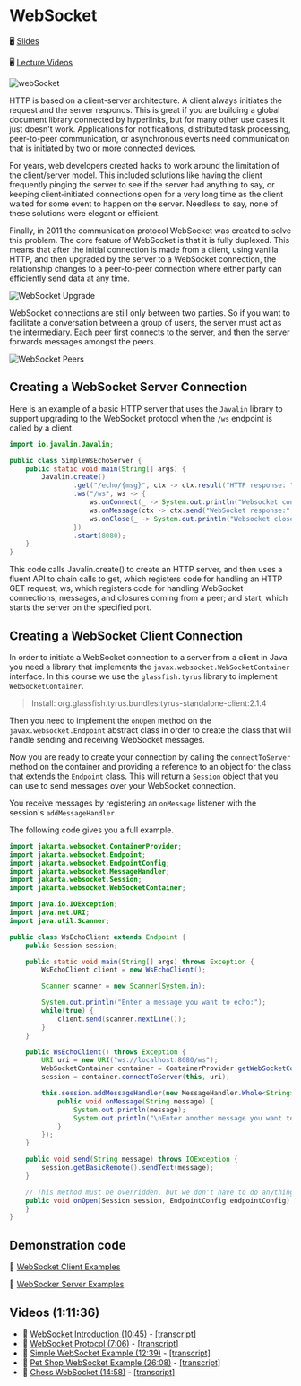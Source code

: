 # WebSocket

🖥️ [Slides](https://docs.google.com/presentation/d/1isIXUjbcOjWPD4ZXz5j98t4xns8ImKj9/edit?usp=sharing&ouid=110961336761942794636&rtpof=true&sd=true)

🖥️ [Lecture Videos](#videos)

![webSocket](webServicesWebSocketsLogo.png)

HTTP is based on a client-server architecture. A client always initiates the request and the server responds. This is great if you are building a global document library connected by hyperlinks, but for many other use cases it just doesn't work. Applications for notifications, distributed task processing, peer-to-peer communication, or asynchronous events need communication that is initiated by two or more connected devices.

For years, web developers created hacks to work around the limitation of the client/server model. This included solutions like having the client frequently pinging the server to see if the server had anything to say, or keeping client-initiated connections open for a very long time as the client waited for some event to happen on the server. Needless to say, none of these solutions were elegant or efficient.

Finally, in 2011 the communication protocol WebSocket was created to solve this problem. The core feature of WebSocket is that it is fully duplexed. This means that after the initial connection is made from a client, using vanilla HTTP, and then upgraded by the server to a WebSocket connection, the relationship changes to a peer-to-peer connection where either party can efficiently send data at any time.

![WebSocket Upgrade](webServicesWebSocketUpgrade.jpg)

WebSocket connections are still only between two parties. So if you want to facilitate a conversation between a group of users, the server must act as the intermediary. Each peer first connects to the server, and then the server forwards messages amongst the peers.

![WebSocket Peers](webServicesWebSocketPeers.jpg)

## Creating a WebSocket Server Connection

Here is an example of a basic HTTP server that uses the `Javalin` library to support upgrading to the WebSocket protocol when the `/ws` endpoint is called by a client.

```java
import io.javalin.Javalin;

public class SimpleWsEchoServer {
    public static void main(String[] args) {
        Javalin.create()
                .get("/echo/{msg}", ctx -> ctx.result("HTTP response: " + ctx.pathParam("msg")))
                .ws("/ws", ws -> {
                    ws.onConnect(_ -> System.out.println("Websocket connected"));
                    ws.onMessage(ctx -> ctx.send("WebSocket response:" + ctx.message()));
                    ws.onClose(_ -> System.out.println("Websocket closed"));
                })
                .start(8080);
    }
}
```

This code calls Javalin.create() to create an HTTP server, and then uses a fluent API to chain calls to get, which registers code for handling an HTTP GET request; ws, which registers code for handling WebSocket connections, messages, and closures coming from a peer; and start, which starts the server on the specified port.

## Creating a WebSocket Client Connection

In order to initiate a WebSocket connection to a server from a client in Java you need a library that implements the `javax.websocket.WebSocketContainer` interface. In this course we use the `glassfish.tyrus` library to implement `WebSocketContainer`.

> Install: org.glassfish.tyrus.bundles:tyrus-standalone-client:2.1.4

Then you need to implement the `onOpen` method on the `javax.websocket.Endpoint` abstract class in order to create the class that will handle sending and receiving WebSocket messages.

Now you are ready to create your connection by calling the `connectToServer` method on the container and providing a reference to an object for the class that extends the `Endpoint` class. This will return a `Session` object that you can use to send messages over your WebSocket connection.

You receive messages by registering an `onMessage` listener with the session's `addMessageHandler`.

The following code gives you a full example.

```java
import jakarta.websocket.ContainerProvider;
import jakarta.websocket.Endpoint;
import jakarta.websocket.EndpointConfig;
import jakarta.websocket.MessageHandler;
import jakarta.websocket.Session;
import jakarta.websocket.WebSocketContainer;

import java.io.IOException;
import java.net.URI;
import java.util.Scanner;

public class WsEchoClient extends Endpoint {
    public Session session;

    public static void main(String[] args) throws Exception {
        WsEchoClient client = new WsEchoClient();

        Scanner scanner = new Scanner(System.in);

        System.out.println("Enter a message you want to echo:");
        while(true) {
            client.send(scanner.nextLine());
        }
    }

    public WsEchoClient() throws Exception {
        URI uri = new URI("ws://localhost:8080/ws");
        WebSocketContainer container = ContainerProvider.getWebSocketContainer();
        session = container.connectToServer(this, uri);

        this.session.addMessageHandler(new MessageHandler.Whole<String>() {
            public void onMessage(String message) {
                System.out.println(message);
                System.out.println("\nEnter another message you want to echo:");
            }
        });
    }

    public void send(String message) throws IOException {
        session.getBasicRemote().sendText(message);
    }

    // This method must be overridden, but we don't have to do anything with it
    public void onOpen(Session session, EndpointConfig endpointConfig) {
    }
}

```

## Demonstration code

📁 [WebSocket Client Examples](example-code/client)

📁 [WebSocker Server Examples](example-code/server)

## <a name="videos"></a>Videos (1:11:36)

- 🎥 [WebSocket Introduction (10:45)](https://byu.hosted.panopto.com/Panopto/Pages/Viewer.aspx?id=fcd3b045-d06e-41f7-8a0e-b1a1014a7b97) - [[transcript]](https://github.com/user-attachments/files/17753884/CS_240_WebSocket_Introduction_Transcript.pdf)
- 🎥 [WebSocket Protocol (7:06)](https://byu.hosted.panopto.com/Panopto/Pages/Viewer.aspx?id=91c23bc0-410b-4848-be81-b1a1014dab96) - [[transcript]](https://github.com/user-attachments/files/17753890/CS_240_WebSocket_Protocol_Transcript.pdf)
- 🎥 [Simple WebSocket Example (12:39)](https://byu.hosted.panopto.com/Panopto/Pages/Viewer.aspx?id=5ea47462-3100-4597-a7ce-b1a1014ffd34) - [[transcript]](https://github.com/user-attachments/files/17753898/CS_240_Simple_WebSocket_Example_Transcript.pdf)
- 🎥 [Pet Shop WebSocket Example (26:08)](https://byu.hosted.panopto.com/Panopto/Pages/Viewer.aspx?id=155aeaa0-e35e-40fe-94bd-b1a10153d812) - [[transcript]](https://github.com/user-attachments/files/17753916/CS_240_Petshop_WebSocket_Example_Transcript.pdf)
- 🎥 [Chess WebSocket (14:58)](https://byu.hosted.panopto.com/Panopto/Pages/Viewer.aspx?id=fe962f4a-4e75-47f4-ba91-b1a1015b7928) - [[transcript]](https://github.com/user-attachments/files/17753934/CS_240_Chess_WebSocket_Transcript.pdf)
